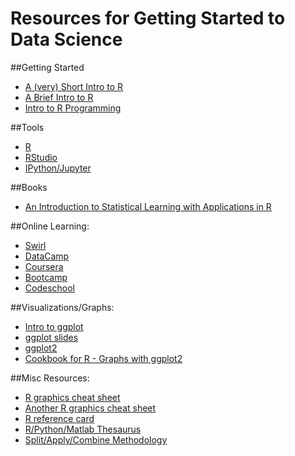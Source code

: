 # Resources for Getting Started to Data Science

##Getting Started   
* [A (very) Short Intro to R](https://cran.r-project.org/doc/contrib/Torfs+Brauer-Short-R-Intro.pdf)
* [A Brief Intro to R](http://seananderson.ca/courses/11-rintro/RIntro.pdf )
* [Intro to R Programming](https://dl.dropboxusercontent.com/u/1811289/RBootcamp/INTRO_TO_R_PROGRAMMING_SECTOR_67.html#(1) )

##Tools  
* [R](https://www.r-project.org/)
* [RStudio](https://www.rstudio.com/)
* [IPython/Jupyter](https://ipython.org/)

##Books  
* [An Introduction to Statistical Learning with Applications in R](http://www-bcf.usc.edu/~gareth/ISL/code.html )
  
##Online Learning:  
* [Swirl](http://swirlstats.com/)
* [DataCamp](https://www.datacamp.com/)
* [Coursera](https://www.coursera.org/learn/r-programming)
* [Bootcamp](http://jaredknowles.com/r-bootcamp/)
* [Codeschool](http://tryr.codeschool.com/)
  
##Visualizations/Graphs:  
* [Intro to ggplot](http://www.ling.upenn.edu/~joseff/rstudy/summer2010_ggplot2_intro.html )
* [ggplot slides](http://superbobry.github.io/slides/ggplot2/#/)
* [ggplot2](http://seananderson.ca/courses/12-ggplot2/ggplot2_slides_with_examples.pdf)
* [Cookbook for R - Graphs with ggplot2](http://www.cookbook-r.com/Graphs/ )
  
##Misc Resources:  

* [R graphics cheat sheet](http://had.co.nz/stat480/r/graphics.html)
* [Another R graphics cheat sheet](http://had.co.nz/stat480/r/ )
* [R reference card](https://cran.r-project.org/doc/contrib/Baggott-refcard-v2.pdf)
* [R/Python/Matlab Thesaurus](http://mathesaurus.sourceforge.net/)
* [Split/Apply/Combine Methodology](http://vita.had.co.nz/papers/plyr.html)
